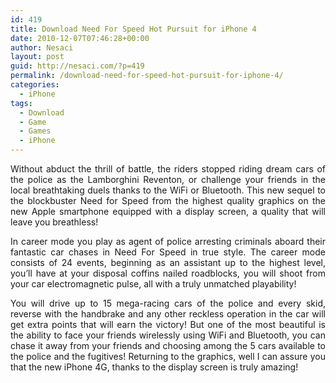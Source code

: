 ```yaml
---
id: 419
title: Download Need For Speed Hot Pursuit for iPhone 4
date: 2010-12-07T07:46:28+00:00
author: Nesaci
layout: post
guid: http://nesaci.com/?p=419
permalink: /download-need-for-speed-hot-pursuit-for-iphone-4/
categories:
  - iPhone
tags:
  - Download
  - Game
  - Games
  - iPhone
---
```

<p style="text-align: justify;">
  Without abduct the thrill of battle, the riders stopped riding dream cars of the police as the Lamborghini Reventon, or challenge your friends in the local breathtaking duels thanks to the WiFi or Bluetooth. This new sequel to the blockbuster Need for Speed from the highest quality graphics on the new Apple smartphone equipped with a display screen, a quality that will leave you breathless!
</p>

<p style="text-align: justify;">
  In career mode you play as agent of police arresting criminals aboard their fantastic car chases in Need For Speed in true style. The career mode consists of 24 events, beginning as an assistant up to the highest level, you&#8217;ll have at your disposal coffins nailed roadblocks, you will shoot from your car electromagnetic pulse, all with a truly unmatched playability!
</p>

<p style="text-align: justify;">
  You will drive up to 15 mega-racing cars of the police and every skid, reverse with the handbrake and any other reckless operation in the car will get extra points that will earn the victory! But one of the most beautiful is the ability to face your friends wirelessly using WiFi and Bluetooth, you can chase it away from your friends and choosing among the 5 cars available to the police and the fugitives! Returning to the graphics, well I can assure you that the new iPhone 4G, thanks to the display screen is truly amazing!
</p>